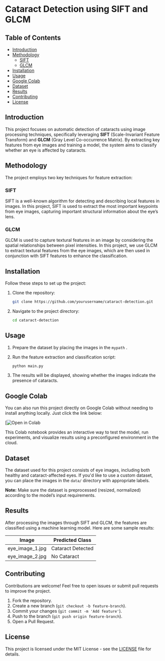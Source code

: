 # Cataract Detection using SIFT and GLCM

## Table of Contents

- [Introduction](#introduction)
- [Methodology](#methodology)
  - [SIFT](#sift)
  - [GLCM](#glcm)
- [Installation](#installation)
- [Usage](#usage)
- [Google Colab](#google-colab)
- [Dataset](#dataset)
- [Results](#results)
- [Contributing](#contributing)
- [License](#license)

## Introduction

This project focuses on automatic detection of cataracts using image processing techniques, specifically leveraging **SIFT** (Scale-Invariant Feature Transform) and **GLCM** (Gray Level Co-occurrence Matrix). By extracting key features from eye images and training a model, the system aims to classify whether an eye is affected by cataracts.

## Methodology

The project employs two key techniques for feature extraction:

### SIFT

SIFT is a well-known algorithm for detecting and describing local features in images. In this project, SIFT is used to extract the most important keypoints from eye images, capturing important structural information about the eye’s lens.

### GLCM

GLCM is used to capture textural features in an image by considering the spatial relationships between pixel intensities. In this project, we use GLCM to extract textural features from the eye images, which are then used in conjunction with SIFT features to enhance the classification.

## Installation

Follow these steps to set up the project:

1. Clone the repository:

    ```bash
    git clone https://github.com/yourusername/cataract-detection.git
    ```

2. Navigate to the project directory:

    ```bash
    cd cataract-detection
    ```


## Usage

1. Prepare the dataset by placing the images in the `mypath` .
2. Run the feature extraction and classification script:

    ```bash
    python main.py
    ```

3. The results will be displayed, showing whether the images indicate the presence of cataracts.

## Google Colab

You can also run this project directly on Google Colab without needing to install anything locally. Just click the link below:

[![Open in Colab](https://colab.research.google.com/drive/10FrM9Yv5J9XxGP_Fb26FPaYyJausxlrF?usp=sharing)

This Colab notebook provides an interactive way to test the model, run experiments, and visualize results using a preconfigured environment in the cloud.

## Dataset

The dataset used for this project consists of eye images, including both healthy and cataract-affected eyes. If you'd like to use a custom dataset, you can place the images in the `data/` directory with appropriate labels.

**Note:** Make sure the dataset is preprocessed (resized, normalized) according to the model’s input requirements.

## Results

After processing the images through SIFT and GLCM, the features are classified using a machine learning model. Here are some sample results:

| Image           | Predicted Class   |
| --------------- | ----------------- |
| eye_image_1.jpg | Cataract Detected  |
| eye_image_2.jpg | No Cataract        |

## Contributing

Contributions are welcome! Feel free to open issues or submit pull requests to improve the project.

1. Fork the repository.
2. Create a new branch (`git checkout -b feature-branch`).
3. Commit your changes (`git commit -m 'Add feature'`).
4. Push to the branch (`git push origin feature-branch`).
5. Open a Pull Request.

## License

This project is licensed under the MIT License - see the [LICENSE](LICENSE) file for details.


